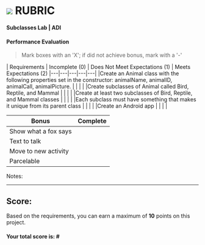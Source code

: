 # ![](https://ga-dash.s3.amazonaws.com/production/assets/logo-9f88ae6c9c3871690e33280fcf557f33.png) RUBRIC
**Subclasses Lab | ADI** 	 						


#### Performance Evaluation
> Mark boxes with an 'X'; if did not achieve bonus, mark with a '-'

| Requirements | Incomplete (0) | Does Not Meet Expectations (1) | Meets Expectations (2)
|---|---|---|---|---|
|Create an Animal class with the following properties set in the constructor: animalName, animalID, animalCall, animalPicture. | | | |
|Create subclasses of Animal called Bird, Reptile, and Mammal | | | |
|Create at least two subclasses of Bird, Reptile, and Mammal classes | | | |
|Each subclass must have something that makes it unique from its parent class | | | |
|Create an Android app | | | |

| Bonus | Complete |
|---|---|
| Show what a fox says | |
| Text to talk | |
| Move to new activity | |
| Parcelable | |

Notes:

<!-- > Example: Your getting the hang of this!  Be sure to practice proper indentation and spacing.  Nice work! On line (INSERT SPECIFIC LINE NUMBER) in the (INSERT SPECIFIC FILE NAME) you (INSERT SPECIFIC CRITIQUE). Also, on line (INSERT SPECIFIC LINE NUMBER) in the (INSERT SPECIFIC FILE NAME) you (INSERT SPECIFIC CRITIQUE -->

---

## Score:
Based on the requirements, you can earn a maximum of  **10**  points on this project.

#### Your total score is: **#**
